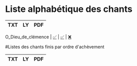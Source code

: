 
# Liste alphabétique des chants

TXT | LY | PDF
--- | -- | ---

O_Dieu_de_clémence | [:white_check_mark:](songs/O_Dieu_de_clémence.txt) | [:white_check_mark:](songs/O_Dieu_de_clémence.ly) | [:x:](songs/)

#Listes des chants finis par ordre d'achèvement

TXT | LY | PDF
--- | -- | ---


